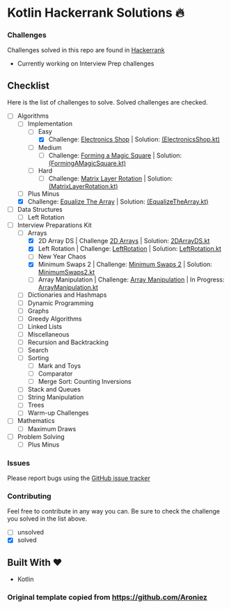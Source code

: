 Kotlin Hackerrank Solutions :fire:
============

### Challenges
Challenges solved in this repo are found in [Hackerrank](https://www.hackerrank.com)
- Currently working on Interview Prep challenges

## Checklist
Here is the list of challenges to solve. Solved challenges are checked.

- [ ] Algorithms
  - [ ] Implementation
    - [ ] Easy
        - [x] Challenge: [Electronics Shop](https://www.hackerrank.com/challenges/electronics-shop/problem)
                     | Solution: [(ElectronicsShop.kt)](https://github.com/Aroniez/hackerrank-kotlin-solutions/blob/master/src/algorithms/implementation/easy/ElectronicsShop.kt)
    - [ ] Medium
        - [ ] Challenge: [Forming a Magic Square](https://www.hackerrank.com/challenges/magic-square-forming/problem)
                                     | Solution: [(FormingAMagicSquare.kt)](https://github.com/Aroniez/hackerrank-kotlin-solutions/blob/master/src/algorithms/implementation/medium/FormingAMagicSquare.kt)
    - [ ] Hard
        - [ ] Challenge: [Matrix Layer Rotation](https://www.hackerrank.com/challenges/matrix-rotation-algo/problem)
                             | Solution: [(MatrixLayerRotation.kt)](https://github.com/Aroniez/hackerrank-kotlin-solutions/blob/master/src/algorithms/implementation/hard/MatrixLayerRotation.kt)
  - [ ] Plus Minus
  - [x] Challenge: [Equalize The Array](https://www.hackerrank.com/challenges/equality-in-a-array/problem)
       | Solution: [(EqualizeTheArray.kt)](https://github.com/Aroniez/hackerrank-kotlin-solutions/blob/master/src/algorithms/EqualizeTheArray.kt)
- [ ] Data Structures
  - [ ] Left Rotation
- [ ] Interview Preparations Kit
  - [ ] Arrays
    - [x] 2D Array DS
      | Challenge [2D Arrays](https://www.hackerrank.com/challenges/2d-array/problem?isFullScreen=true&h_l=interview&playlist_slugs%5B%5D=interview-preparation-kit&playlist_slugs%5B%5D=arrays)
      | Solution: [2DArrayDS.kt](https://github.com/acolistro/HackrrankKotlinSolutions/blob/main/src/interview_preparation_kit/arrays/2DArrayDS.kt)
    - [x] Left Rotation
      | Challenge: [LeftRotation](https://www.hackerrank.com/challenges/ctci-array-left-rotation/problem?isFullScreen=true&h_l=interview&playlist_slugs%5B%5D=interview-preparation-kit&playlist_slugs%5B%5D=arrays)
      | Solution: [LeftRotation.kt](https://github.com/acolistro/HackrrankKotlinSolutions/blob/main/src/interview_preparation_kit/arrays/LeftRotation.kt)
    - [ ] New Year Chaos
    - [x] Minimum Swaps 2 
      | Challenge: [Minimum Swaps 2](https://www.hackerrank.com/challenges/minimum-swaps-2/problem)
      | Solution: [MinimumSwaps2.kt](https://github.com/acolistro/HackrrankKotlinSolutions/blob/main/src/interview_preparation_kit/arrays/MinimumSwaps2.kt)
    - [ ] Array Manipulation
      | Challenge: [Array Manipulation](https://www.hackerrank.com/challenges/crush/problem)
      | In Progress: [ArrayManipulation.kt](https://github.com/acolistro/HackrrankKotlinSolutions/blob/main/src/interview_preparation_kit/arrays/ArrayManipulation.kt)
  - [ ] Dictionaries and Hashmaps
  - [ ] Dynamic Programming
  - [ ] Graphs
  - [ ] Greedy Algorithms
  - [ ] Linked Lists
  - [ ] Miscellaneous
  - [ ] Recursion and Backtracking
  - [ ] Search
  - [ ] Sorting
    - [ ] Mark and Toys
    - [ ] Comparator
    - [ ] Merge Sort: Counting Inversions
  - [ ] Stack and Queues
  - [ ] String Manipulation
  - [ ] Trees
  - [ ] Warm-up Challenges
- [ ] Mathematics
  - [ ] Maximum Draws
- [ ] Problem Solving
  - [ ] Plus Minus

### Issues
Please report bugs using the [GitHub issue tracker](https://github.com/acolistro/HackrrankKotlinSolutions/issues)

### Contributing
Feel free to contribute in any way you can. Be sure to check the challenge you solved in the list above. 
- [ ] unsolved
- [x] solved

## Built With :heart:
- Kotlin

### Original template copied from https://github.com/Aroniez

